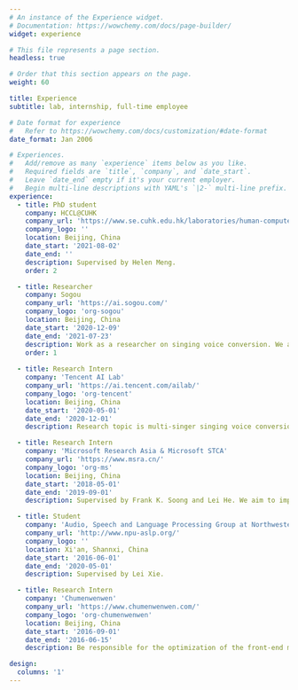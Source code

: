 ```yaml
---
# An instance of the Experience widget.
# Documentation: https://wowchemy.com/docs/page-builder/
widget: experience

# This file represents a page section.
headless: true

# Order that this section appears on the page.
weight: 60

title: Experience
subtitle: lab, internship, full-time employee

# Date format for experience
#   Refer to https://wowchemy.com/docs/customization/#date-format
date_format: Jan 2006

# Experiences.
#   Add/remove as many `experience` items below as you like.
#   Required fields are `title`, `company`, and `date_start`.
#   Leave `date_end` empty if it's your current employer.
#   Begin multi-line descriptions with YAML's `|2-` multi-line prefix.
experience:
  - title: PhD student
    company: HCCL@CUHK
    company_url: 'https://www.se.cuhk.edu.hk/laboratories/human-computer-communications-laboratory/'
    company_logo: ''
    location: Beijing, China
    date_start: '2021-08-02'
    date_end: ''
    description: Supervised by Helen Meng.
    order: 2

  - title: Researcher
    company: Sogou
    company_url: 'https://ai.sogou.com/'
    company_logo: 'org-sogou'
    location: Beijing, China
    date_start: '2020-12-09'
    date_end: '2021-07-23'
    description: Work as a researcher on singing voice conversion. We aim to develop a commercial singing conversion system which can convert arbitrary singing voice to the target timbre. High sound quality and accurate melody expression are both required.
    order: 1
        
  - title: Research Intern
    company: 'Tencent AI Lab'
    company_url: 'https://ai.tencent.com/ailab/'
    company_logo: 'org-tencent'
    location: Beijing, China
    date_start: '2020-05-01'
    date_end: '2020-12-01'
    description: Research topic is multi-singer singing voice conversion. We propose a MelGAN based end-to-end PPG-SVC model. It significantly improves the sound quality and singer similarity over the conventional PPG-SVC framework. The work is summarized to the paper, [Phonetic Posteriorgrams based Many-to-Many Singing Voice Conversion via Adversarial Training](./publication/2020_arxiv_easvc).

  - title: Research Intern
    company: 'Microsoft Research Asia & Microsoft STCA'
    company_url: 'https://www.msra.cn/'
    company_logo: 'org-ms'
    location: Beijing, China
    date_start: '2018-05-01'
    date_end: '2019-09-01'
    description: Supervised by Frank K. Soong and Lei He. We aim to improve the robustness and naturalness of end-to-end TTS. Two main works are published to INTERSPEECH 2019, [A New GAN-based End-to-End TTS Training Algorithm](./publication/2019_interspeech_gantts) and [Exploiting Syntactic Features in a Parsed Tree to Improve End-to-End TTS](./publication/2019_interspeech_parser). We also investigate the conversational TTS using the end-to-end approach. The work is published to SLT 2021, [Conversational End-to-End TTS for Voice Agents](./publication/2021_slt_convtts).

  - title: Student
    company: 'Audio, Speech and Language Processing Group at Northwestern Polytechnical University (ASLP @ NWPU)'
    company_url: 'http://www.npu-aslp.org/'
    company_logo: ''
    location: Xi'an, Shannxi, China
    date_start: '2016-06-01'
    date_end: '2020-05-01'
    description: Supervised by Lei Xie.

  - title: Research Intern
    company: 'Chumenwenwen'
    company_url: 'https://www.chumenwenwen.com/'
    company_logo: 'org-chumenwenwen'
    location: Beijing, China
    date_start: '2016-09-01'
    date_end: '2016-06-15'
    description: Be responsible for the optimization of the front-end modules of TTS system, including G2P and Prosody model.

design:
  columns: '1'
---
```

